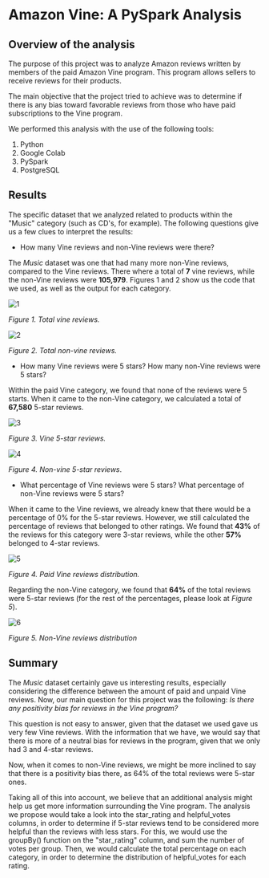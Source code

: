 # **Amazon Vine: A PySpark Analysis**
## **Overview of the analysis**
The purpose of this project was to analyze Amazon reviews written by members of the paid Amazon Vine program. This program allows sellers to receive reviews for their products. 

The main objective that the project tried to achieve was to determine if there is any bias toward favorable reviews from those who have paid subscriptions to the Vine program. 

We performed this analysis with the use of the following tools:

1. Python
2. Google Colab
3. PySpark
4. PostgreSQL

## **Results**
The specific dataset that we analyzed related to products within the "Music" category (such as CD's, for example). The following questions give us a few clues to interpret the results: 
* How many Vine reviews and non-Vine reviews were there?

The *Music* dataset was one that had many more non-Vine reviews, compared to the Vine reviews. There where a total of **7** vine reviews, while the non-Vine reviews were **105,979**. Figures 1 and 2 show us the code that we used, as well as the output for each category. 

![1](https://user-images.githubusercontent.com/113153777/221034311-401b759b-bcda-4086-b25d-4ee25b20dfb5.png)

*Figure 1. Total vine reviews.*

![2](https://user-images.githubusercontent.com/113153777/221034465-d2d1655c-3555-4d52-9a9f-5fd216dffe3d.png)

*Figure 2. Total non-vine reviews.*

* How many Vine reviews were 5 stars? How many non-Vine reviews were 5 stars?

Within the paid Vine category, we found that none of the reviews were 5 starts. When it came to the non-Vine category, we calculated a total of **67,580** 5-star reviews. 

![3](https://user-images.githubusercontent.com/113153777/221034565-c68bc53e-6879-4308-adc8-f607189609de.png)

*Figure 3. Vine 5-star reviews.*

![4](https://user-images.githubusercontent.com/113153777/221034605-aa41d260-2f93-4906-88cb-f1aeb7ae9bc7.png)

*Figure 4. Non-vine 5-star reviews*.


* What percentage of Vine reviews were 5 stars? What percentage of non-Vine reviews were 5 stars?

When it came to the Vine reviews, we already knew that there would be a percentage of 0% for the 5-star reviews. However, we still calculated the percentage of reviews that belonged to other ratings. We found that **43%** of the reviews for this category were 3-star reviews, while the other **57%** belonged to 4-star reviews. 

![5](https://user-images.githubusercontent.com/113153777/221034669-85a53f05-7040-47fa-8bc6-84a829ce6a04.png)

*Figure 4. Paid Vine reviews distribution.*

Regarding the non-Vine category, we found that **64%** of the total reviews were 5-star reviews (for the rest of the percentages, please look at *Figure 5*).

![6](https://user-images.githubusercontent.com/113153777/221034709-b1c49027-20dd-4d17-b5e6-f0d6ee7c5cd5.png)

*Figure 5. Non-Vine reviews distribution*

## **Summary**
The *Music* dataset certainly gave us interesting results, especially considering the difference between the amount of paid and unpaid Vine reviews. Now, our main question for this project was the following: *Is there any positivity bias for reviews in the Vine program?*

This question is not easy to answer, given that the dataset we used gave us very few Vine reviews. With the information that we have, we would say that there is more of a neutral bias for reviews in the program, given that we only had 3 and 4-star reviews. 

Now, when it comes to non-Vine reviews, we might be more inclined to say that there is a positivity bias there, as 64% of the total reviews were 5-star ones. 

Taking all of this into account, we believe that an additional analysis might help us get more information surrounding the Vine program. The analysis we propose would take a look into the star_rating and helpful_votes columns, in order to determine if 5-star reviews tend to be considered more helpful than the reviews with less stars. For this, we would use the groupBy() function on the "star_rating" column, and sum the number of votes per group. Then, we would calculate the total percentage on each category, in order to determine the distribution of helpful_votes for each rating. 
